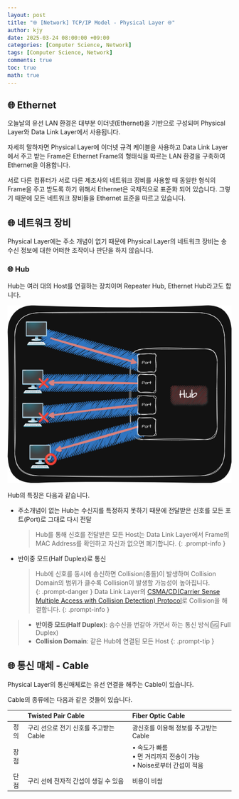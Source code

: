 ```yaml
---
layout: post
title: "🌐 [Network] TCP/IP Model - Physical Layer 🌐"
author: kjy
date: 2025-03-24 08:00:00 +09:00
categories: [Computer Science, Network]
tags: [Computer Science, Network]
comments: true
toc: true
math: true
---
```


## 🌐 Ethernet

오늘날의 유선 LAN 환경은 대부분 이더넷(Ethernet)을 기반으로 구성되며 Physical Layer와 Data Link Layer에서 사용됩니다.

자세히 말하자면 Physical Layer에 이더넷 규격 케이블을 사용하고 Data Link Layer에서 주고 받는 Frame은 Ethernet Frame의 형태식을 따르는 LAN 환경을 구축하여 Ethernet을 이용합니다.

서로 다른 컴퓨터가 서로 다른 제조사의 네트워크 장비를 사용할 때 동일한 형식의 Frame을 주고 받도록 하기 위해서 Ethernet은 국제적으로 표준화 되어 있습니다. 그렇기 때문에 모든 네트워크 장비들을 Ethernet 표준을 따르고 있습니다.

## 🌐 네트워크 장비

Physical Layer에는 주소 개념이 없기 때문에 Physical Layer의 네트워크 장비는 송수신 정보에 대한 어떠한 조작이나 판단을 하지 않습니다.

### 🌐 Hub

Hub는 여러 대의 Host를 연결하는 장치이며 Repeater Hub, Ethernet Hub라고도 합니다.

![](../../assets/img/network/physical_layer_1.png)

Hub의 특징은 다음과 같습니다.

- 주소개념이 없는 Hub는 수신지를 특정하지 못하기 때문에 전달받은 신호를 모든 포트(Port)로 그대로 다시 전달
  > Hub를 통해 신호를 전달받은 모든 Host는 Data Link Layer에서 Frame의 MAC Address를 확인하고 자신과 없으면 폐기합니다.
  {: .prompt-info }
- 반이중 모드(Half Duplex)로 통신
  > Hub에 신호를 동시에 송신하면 Collision(충돌)이 발생하며 Collision Domain의 범위가 클수록 Collision이 발생할 가능성이 높아집니다.  
  {: .prompt-danger }
  > Data Link Layer의 [CSMA/CD(Carrier Sense Multiple Access with Collision Detection) Protocol](https://jjjuuuun.github.io/posts/Network-Data-Link-Layer/#-csmacd-protocol)로 Collision을 해결합니다.
  {: .prompt-info }

> - **반이중 모드(Half Duplex)**: 송수신을 번갈아 가면서 하는 통신 방식(🆚 Full Duplex)
> - **Collision Domain**: 같은 Hub에 연결된 모든 Host
{: .prompt-tip }

## 🌐 통신 매체 - Cable

Physical Layer의 통신매체로는 유선 연결을 해주는 Cable이 있습니다.

Cable의 종류에는 다음과 같은 것들이 있습니다.

|      | Twisted Pair Cable                     | Fiber Optic Cable                                                             |
| :--: | :------------------------------------- | :---------------------------------------------------------------------------- |
| 정의 | 구리 선으로 전기 신호를 주고받는 Cable | 광신호를 이용해 정보를 주고받는 Cable                                         |
| 장점 |                                        | • 속도가 빠름 <br/> • 먼 거리까지 전송이 가능 <br/> • Noise로부터 간섭이 적음 |
| 단점 | 구리 선에 전자적 간섭이 생길 수 있음   | 비용이 비쌈                                                                   |
